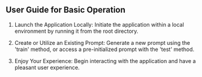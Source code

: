 ## User Guide for Basic Operation

1. Launch the Application Locally: Initiate the application within a local environment by running it from the root directory.

2. Create or Utilize an Existing Prompt: Generate a new prompt using the 'train' method, or access a pre-initialized prompt with the 'test' method.

3. Enjoy Your Experience: Begin interacting with the application and have a pleasant user experience.